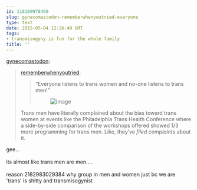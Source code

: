 ```yaml
---
id: 118109978469
slug: gynecomastodon-rememberwhenyoutried-everyone
type: text
date: 2015-05-04 12:26:49 GMT
tags:
- transmisogyny is fun for the whole family
title: ''
---
```

<p><a href="http://gynecomastodon.tumblr.com/post/109562154749/rememberwhenyoutried-everyone-listens-to-trans" class="tumblr_blog">gynecomastodon</a>:</p><blockquote><p><a href="http://rememberwhenyoutried.tumblr.com/post/109559395318/everyone-listens-to-trans-women-and-no-one" class="tumblr_blog">rememberwhenyoutried</a>:</p><blockquote><p>&ldquo;Everyone listens to trans women and no-one listens to trans men!&rdquo;</p><figure class=""><img src="https://31.media.tumblr.com/01b3ec37a5f5ff72dbc2a3d4790f4267/tumblr_inline_niz7opHCk41qau6cp.png" alt="image" /></figure></blockquote><p>Trans men have literally complained about the bias toward trans women at events like the Philadelphia Trans Health Conference where a side-by-side comparison of the workshops offered showed 1/3 more programming for trans men. Like, they’ve <i>filed complaints</i> about it.</p></blockquote>

<p>gee...<br/><br/>its almost like trans men are men.... <br/><br/>reason 2182983029384 why group in men and women just bc we are 'trans' is shitty and transmisogynist</p>